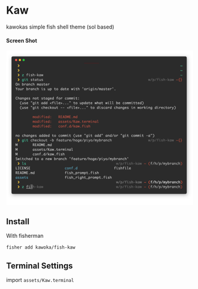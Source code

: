 # Kaw
kawokas simple fish shell theme (sol based)

#### Screen Shot
<img src="https://raw.githubusercontent.com/kawoka/fish-kaw/master/assets/screenshot.png" />

## Install

With fisherman

```fish
fisher add kawoka/fish-kaw
```

## Terminal Settings
import `assets/Kaw.terminal`
